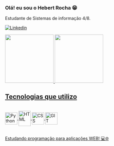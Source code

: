 ### Olá! eu sou o Hebert Rocha 😁

Estudante de Sistemas de informação 4/8.



[![Linkedin](https://img.shields.io/badge/LinkedIn-0077B5?style=for-the-badge&logo=linkedin&logoColor=white)](https://www.linkedin.com/in/hebert-rocha-16b90a249/)




<div>
  <a href="https://github.com/euuhebert">
  <img height="159em" src="https://github-readme-stats.vercel.app/api?username=euuhebert&show_icons=true&theme=tokyonight&include_all_commits=true&count_private=true"/>
  <img height="159em" src="https://github-readme-stats.vercel.app/api/top-langs/?username=euuhebert&layout=compact&langs_count=7&theme=tokyonight"/>
</div>

## Tecnologias que utilizo

<div style="display: inline_block"><br/>
    <img align ="center" alt ="Python"src="https://cdn.jsdelivr.net/gh/devicons/devicon/icons/python/python-original.svg" width="40" height="40"/>
    <img align ="center" alt="HTML" src="https://cdn.jsdelivr.net/gh/devicons/devicon/icons/html5/html5-original.svg" width="40" height="50" /> <img align ="center" alt="CSS" src="https://cdn.jsdelivr.net/gh/devicons/devicon/icons/css3/css3-original.svg" width="40" height="40"/>  
    <img align ="center" alt="GIT" src="https://cdn.jsdelivr.net/gh/devicons/devicon/icons/git/git-original.svg" width="40" height="40"/><br/><br>


Estudando programação para aplicações WEB! 💻🌐
   

